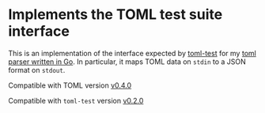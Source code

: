 # Implements the TOML test suite interface

This is an implementation of the interface expected by
[toml-test](https://ireul.com/toml-test) for my
[toml parser written in Go](https://ireul.com/toml).
In particular, it maps TOML data on `stdin` to a JSON format on `stdout`.


Compatible with TOML version
[v0.4.0](https://github.com/toml-lang/toml/blob/master/versions/en/toml-v0.4.0.md)

Compatible with `toml-test` version
[v0.2.0](https://ireul.com/toml-test/tree/v0.2.0)
